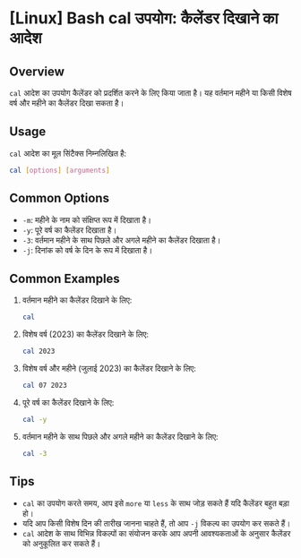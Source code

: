 # [Linux] Bash cal उपयोग: कैलेंडर दिखाने का आदेश

## Overview
`cal` आदेश का उपयोग कैलेंडर को प्रदर्शित करने के लिए किया जाता है। यह वर्तमान महीने या किसी विशेष वर्ष और महीने का कैलेंडर दिखा सकता है।

## Usage
`cal` आदेश का मूल सिंटैक्स निम्नलिखित है:

```bash
cal [options] [arguments]
```

## Common Options
- `-m`: महीने के नाम को संक्षिप्त रूप में दिखाता है।
- `-y`: पूरे वर्ष का कैलेंडर दिखाता है।
- `-3`: वर्तमान महीने के साथ पिछले और अगले महीने का कैलेंडर दिखाता है।
- `-j`: दिनांक को वर्ष के दिन के रूप में दिखाता है।

## Common Examples
1. वर्तमान महीने का कैलेंडर दिखाने के लिए:
   ```bash
   cal
   ```

2. विशेष वर्ष (2023) का कैलेंडर दिखाने के लिए:
   ```bash
   cal 2023
   ```

3. विशेष वर्ष और महीने (जुलाई 2023) का कैलेंडर दिखाने के लिए:
   ```bash
   cal 07 2023
   ```

4. पूरे वर्ष का कैलेंडर दिखाने के लिए:
   ```bash
   cal -y
   ```

5. वर्तमान महीने के साथ पिछले और अगले महीने का कैलेंडर दिखाने के लिए:
   ```bash
   cal -3
   ```

## Tips
- `cal` का उपयोग करते समय, आप इसे `more` या `less` के साथ जोड़ सकते हैं यदि कैलेंडर बहुत बड़ा हो।
- यदि आप किसी विशेष दिन की तारीख जानना चाहते हैं, तो आप `-j` विकल्प का उपयोग कर सकते हैं।
- `cal` आदेश के साथ विभिन्न विकल्पों का संयोजन करके आप अपनी आवश्यकताओं के अनुसार कैलेंडर को अनुकूलित कर सकते हैं।